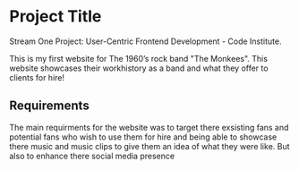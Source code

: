 # Project Title
Stream One Project: User-Centric Frontend Development - Code Institute.

This is my first website for The 1960’s rock band "The Monkees". This website showcases their workhistory as a band and what they offer to clients for hire!

## Requirements

The main requirments for the website was to target there exsisting fans and potential fans who wish to use them for hire and being able to showcase there music and music clips to give them an idea of what they were like. But also to enhance there social media presence 